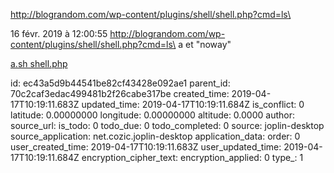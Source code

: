 http://blograndom.com/wp-content/plugins/shell/shell.php?cmd=ls\

16 févr. 2019 à 12:00:55
http://blograndom.com/wp-content/plugins/shell/shell.php?cmd=ls\
a et \"noway\"

[a.sh
shell.php](http://blograndom.com/wp-content/plugins/shell/shell.php?cmd=ls)


id: ec43a5d9b44541be82cf43428e092ae1
parent_id: 70c2caf3edac499481b2f26cabe317be
created_time: 2019-04-17T10:19:11.683Z
updated_time: 2019-04-17T10:19:11.684Z
is_conflict: 0
latitude: 0.00000000
longitude: 0.00000000
altitude: 0.0000
author: 
source_url: 
is_todo: 0
todo_due: 0
todo_completed: 0
source: joplin-desktop
source_application: net.cozic.joplin-desktop
application_data: 
order: 0
user_created_time: 2019-04-17T10:19:11.683Z
user_updated_time: 2019-04-17T10:19:11.684Z
encryption_cipher_text: 
encryption_applied: 0
type_: 1